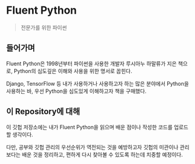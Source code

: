 # Fluent Python
>전문가를 위한 파이썬
## 들어가며
<p>Fluent Python은 1998년부터 파이썬을 사용한 개발자 루시아누 하말류가 지은 책으로, Python의 심도깊은 이해와 사용을 위한 명서로 꼽힌다.
<p>Django, TensorFlow 등 내가 사용하거나 사용하고자 하는 많은 분야에서 Python을 사용하는 바, 우선 Python을 심도있게 이해하고자 책을 구매했다.

## 이 Repository에 대해
<p>이 깃헙 저장소에는 내가 Fluent Python을 읽으며 배운 점이나 작성한 코드를 업로드할 생각이다.

다만, 공부와 깃헙 관리의 우선순위가 역전되는 것을 예방하고자 깃헙의 미관이나 관리보다는 배운 것을 정리하고, 편하게 다시 찾아볼 수 있도록 하는데 치중할 예정이다.